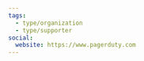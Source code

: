```yaml
---
tags:
  - type/organization
  - type/supporter
social:
  website: https://www.pagerduty.com
---
```

